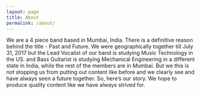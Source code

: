 ```yaml
---
layout: page
title: About
permalink: /about/
---
```


We are a 4 piece band based in Mumbai, India. There is a definitive reason behind the title - Past and Future. We were geographically together till July 31, 2017 but the Lead Vocalist of our band is studying Music Technology in the US. and Bass Guitarist is studying Mechanical Engineering in a different state in India, while the rest of the members are in Mumbai. But we this is not stopping us from putting out content like before and we clearly see and have always seen a future together. So, here’s our story. We hope to produce quality content like we have always strived for. 
